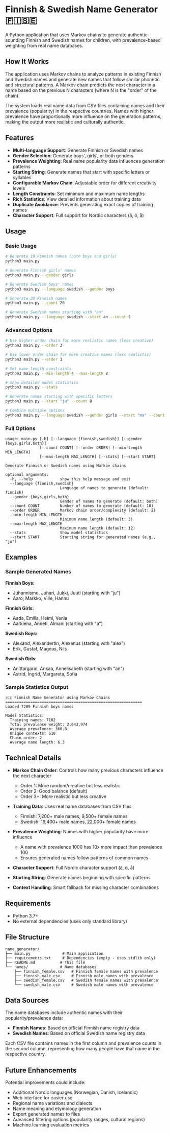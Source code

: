 # Finnish & Swedish Name Generator 🇫🇮🇸🇪

A Python application that uses Markov chains to generate authentic-sounding Finnish and Swedish names for children, with prevalence-based weighting from real name databases.

## How It Works

The application uses Markov chains to analyze patterns in existing Finnish and Swedish names and generate new names that follow similar phonetic and structural patterns. A Markov chain predicts the next character in a name based on the previous N characters (where N is the "order" of the chain).

The system loads real name data from CSV files containing names and their prevalence (popularity) in the respective countries. Names with higher prevalence have proportionally more influence on the generation patterns, making the output more realistic and culturally authentic.

## Features

- **Multi-language Support**: Generate Finnish or Swedish names
- **Gender Selection**: Generate boys', girls', or both genders
- **Prevalence Weighting**: Real name popularity data influences generation patterns
- **Starting String**: Generate names that start with specific letters or syllables
- **Configurable Markov Chain**: Adjustable order for different creativity levels
- **Length Constraints**: Set minimum and maximum name lengths
- **Rich Statistics**: View detailed information about training data
- **Duplicate Avoidance**: Prevents generating exact copies of training names
- **Character Support**: Full support for Nordic characters (ä, ö, å)

## Usage

### Basic Usage

```bash
# Generate 10 Finnish names (both boys and girls)
python3 main.py

# Generate Finnish girls' names
python3 main.py --gender girls

# Generate Swedish boys' names  
python3 main.py --language swedish --gender boys

# Generate 20 Finnish names
python3 main.py --count 20

# Generate Swedish names starting with "an"
python3 main.py --language swedish --start an --count 5
```

### Advanced Options

```bash
# Use higher order chain for more realistic names (less creative)
python3 main.py --order 3

# Use lower order chain for more creative names (less realistic)
python3 main.py --order 1

# Set name length constraints
python3 main.py --min-length 4 --max-length 8

# Show detailed model statistics
python3 main.py --stats

# Generate names starting with specific letters
python3 main.py --start "ju" --count 8

# Combine multiple options
python3 main.py --language swedish --gender girls --start "ma" --count 5 --stats
```

### Full Options

```
usage: main.py [-h] [--language {finnish,swedish}] [--gender {boys,girls,both}] 
               [--count COUNT] [--order ORDER] [--min-length MIN_LENGTH] 
               [--max-length MAX_LENGTH] [--stats] [--start START]

Generate Finnish or Swedish names using Markov chains

optional arguments:
  -h, --help            show this help message and exit
  --language {finnish,swedish}
                        Language of names to generate (default: finnish)
  --gender {boys,girls,both}
                        Gender of names to generate (default: both)
  --count COUNT         Number of names to generate (default: 10)
  --order ORDER         Markov chain order/complexity (default: 2)
  --min-length MIN_LENGTH
                        Minimum name length (default: 3)
  --max-length MAX_LENGTH
                        Maximum name length (default: 12)
  --stats               Show model statistics
  --start START         Starting string for generated names (e.g., "ju")
```

## Examples

### Sample Generated Names

**Finnish Boys:**
- Juhannismo, Juhari, Jukki, Juuti (starting with "ju")
- Aaro, Markko, Ville, Hannu

**Finnish Girls:**
- Aada, Emilia, Helmi, Venla
- Aarkiena, Anneti, Almani (starting with "a")

**Swedish Boys:**
- Alexand, Alexandertin, Alexanus (starting with "alex")
- Erik, Gustaf, Magnus, Nils

**Swedish Girls:**
- Anittargarin, Ankaa, Annelisabeth (starting with "an")
- Astrid, Ingrid, Margareta, Sofia

### Sample Statistics Output

```
🇫🇮 Finnish Name Generator using Markov Chains
============================================================
Loaded 7209 Finnish boys names

Model Statistics:
  Training names: 7102
  Total prevalence weight: 2,643,974
  Average prevalence: 366.8
  Unique contexts: 610
  Chain order: 2
  Average name length: 6.3
```

## Technical Details

- **Markov Chain Order**: Controls how many previous characters influence the next character
  - Order 1: More random/creative but less realistic
  - Order 2: Good balance (default)
  - Order 3+: More realistic but less creative
  
- **Training Data**: Uses real name databases from CSV files
  - Finnish: 7,200+ male names, 9,500+ female names
  - Swedish: 19,400+ male names, 22,000+ female names
  
- **Prevalence Weighting**: Names with higher popularity have more influence
  - A name with prevalence 1000 has 10x more impact than prevalence 100
  - Ensures generated names follow patterns of common names
  
- **Character Support**: Full Nordic character support (ä, ö, å)
- **Starting String**: Generate names beginning with specific patterns
- **Context Handling**: Smart fallback for missing character combinations

## Requirements

- Python 3.7+
- No external dependencies (uses only standard library)

## File Structure

```
name_generator/
├── main.py              # Main application
├── requirements.txt     # Dependencies (empty - uses stdlib only)
├── README.md           # This file
└── names/              # Name databases
    ├── finnish_female.csv   # Finnish female names with prevalence
    ├── finnish_male.csv     # Finnish male names with prevalence
    ├── swedish_female.csv   # Swedish female names with prevalence
    └── swedish_male.csv     # Swedish male names with prevalence
```

## Data Sources

The name databases include authentic names with their popularity/prevalence data:

- **Finnish Names**: Based on official Finnish name registry data
- **Swedish Names**: Based on official Swedish name registry data

Each CSV file contains names in the first column and prevalence counts in the second column, representing how many people have that name in the respective country.

## Future Enhancements

Potential improvements could include:
- Additional Nordic languages (Norwegian, Danish, Icelandic)
- Web interface for easier use
- Regional name variations and dialects
- Name meaning and etymology generation
- Export generated names to files
- Advanced filtering options (popularity ranges, cultural regions)
- Machine learning evaluation metrics
